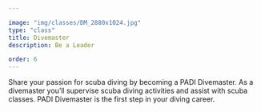 ```yaml
---

image: "img/classes/DM_2880x1024.jpg"
type: "class"
title: Divemaster
description: Be a Leader

order: 6
---
```


Share your passion for scuba diving by becoming a PADI Divemaster. As a divemaster you’ll supervise scuba diving activities and assist with scuba classes. PADI Divemaster is the first step in your diving career. 